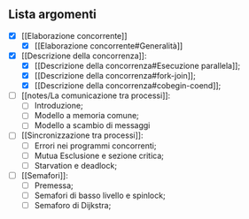 ## Lista argomenti
- [x] [[Elaborazione concorrente]]
	- [x] [[Elaborazione concorrente#Generalità]]
- [x] [[Descrizione della concorrenza]]:
	- [x] [[Descrizione della concorrenza#Esecuzione parallela]];
	- [x] [[Descrizione della concorrenza#fork-join]];
	- [x] [[Descrizione della concorrenza#cobegin-coend]];
- [ ] [[notes/La comunicazione tra processi]]:
	- [ ] Introduzione;
	- [ ] Modello a memoria comune;
	- [ ] Modello a scambio di messaggi
- [ ] [[Sincronizzazione tra processi]]:
	- [ ] Errori nei programmi concorrenti;
	- [ ] Mutua Esclusione e sezione critica;
	- [ ] Starvation e deadlock;
- [ ] [[Semafori]]:
	- [ ] Premessa;
	- [ ] Semafori di basso livello e spinlock;
	- [ ] Semaforo di Dijkstra;
